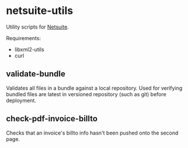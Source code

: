 # netsuite-utils
Utility scripts for [Netsuite](http://www.netsuite.com/).

Requirements:
* libxml2-utils
* curl

## validate-bundle
Validates all files in a bundle against a local repository. Used for verifying bundled files are latest in versioned repository (such as git) before deployment.

## check-pdf-invoice-billto
Checks that an invoice's billto info hasn't been pushed onto the second page.
